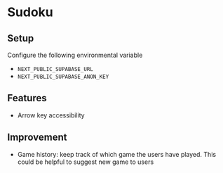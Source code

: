 # Sudoku 

## Setup

Configure the following environmental variable
- `NEXT_PUBLIC_SUPABASE_URL`
- `NEXT_PUBLIC_SUPABASE_ANON_KEY`

## Features

- Arrow key accessibility

## Improvement

- Game history: keep track of which game the users have played. This could be helpful to suggest new game to users

